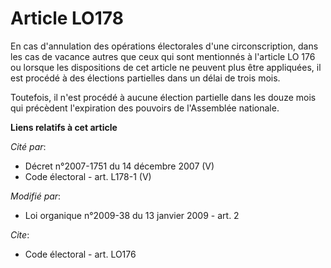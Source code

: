 # Article LO178

En cas d'annulation des opérations électorales d'une circonscription, dans les cas de vacance autres que ceux qui sont
mentionnés à l'article LO 176 ou lorsque les dispositions de cet article ne peuvent plus être appliquées, il est procédé à
des élections partielles dans un délai de trois mois. 

Toutefois, il n'est procédé à aucune élection partielle dans les douze mois qui précèdent l'expiration des pouvoirs de
l'Assemblée nationale.

**Liens relatifs à cet article**

_Cité par_:

  - Décret n°2007-1751 du 14 décembre 2007 (V)
  - Code électoral - art. L178-1 (V)

_Modifié par_:

  - Loi organique n°2009-38 du 13 janvier 2009 - art. 2

_Cite_:

  - Code électoral - art. LO176
